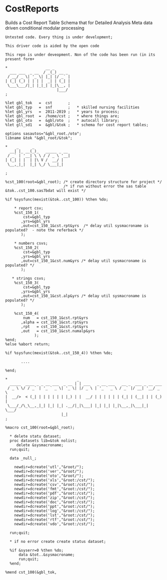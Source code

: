 # CostReports
Builds a Cost Report Table Schema that for Detailed Analysis
    Meta data driven conditional modular processing                                                                          
                                                                                                                             
    Untested code. Every thing is under development;                                                                         
                                                                                                                             
    This driver code is aided by the open code                                                                               
                                                                                                                             
    This repo is under deveopment. Non of the code has been run (in its present form+                                        
                                                                                                                             
    *                 __ _                                                                                                   
      ___ ___  _ __  / _(_) __ _                                                                                             
     / __/ _ \| '_ \| |_| |/ _` |                                                                                            
    | (_| (_) | | | |  _| | (_| |                                                                                            
     \___\___/|_| |_|_| |_|\__, |                                                                                            
                           |___/                                                                                             
    ;                                                                                                                        
                                                                                                                             
    %let gbl_tok   =  cst       ;                                                                                            
    %let gbl_typ   =  snf       ;   * skilled nursing facilities                                                             
    %let gbl_yrs   =  2011-2019 ;   * years to process;                                                                      
    %let gbl_root  =  /home/cst ;   * where things are;                                                                      
    %let gbl_oto   =  &gbl/oto  ;   * autocall library;                                                                      
    %let gll_sd1   =  &gbl/&tok ;   * schema for cost report tables;                                                         
                                                                                                                             
    options sasautos="&gbl_root./oto";                                                                                       
    libname &tok "&gbl_root/&tok";                                                                                           
                                                                                                                             
    *    _      _                                                                                                            
      __| |_ __(_)_   _____ _ __                                                                                             
     / _` | '__| \ \ / / _ \ '__|                                                                                            
    | (_| | |  | |\ V /  __/ |                                                                                               
     \__,_|_|  |_| \_/ \___|_|                                                                                               
                                                                                                                             
    ;                                                                                                                        
                                                                                                                             
    %cst_100(root=&gbl_root); /* create directory structure for project */                                                   
                              /* if run without error the sas table &tok..cst_100.sas7bdat will exist */                     
                                                                                                                             
    %if %sysfunc(mexist(&tok..cst_100)) %then %do;                                                                           
                                                                                                                             
        * report csv;                                                                                                        
        %cst_150_1(                                                                                                          
            cst=&gbl_typ                                                                                                     
           ,yrs=&gbl_yrs                                                                                                     
           ,out=cst_150_1&cst.rpt&yrs  /* delay util sysmacroname is populated?  - note the referback */                     
           );                                                                                                                
                                                                                                                             
        * numbers csvs;                                                                                                      
        %cst_150_2(                                                                                                          
            cst=&gbl_typ                                                                                                     
           ,yrs=&gbl_yrs                                                                                                     
           ,out=cst_150_1&cst.num&yrs /* delay util sysmacroname is populated? */                                            
           );                                                                                                                
                                                                                                                             
       * strings csvs;                                                                                                       
        %cst_150_3(                                                                                                          
            cst=&gbl_typ                                                                                                     
           ,yrs=&gbl_yrs                                                                                                     
           ,out=cst_150_1&cst.alp&yrs /* delay util sysmacroname is populated? */                                            
           );                                                                                                                
                                                                                                                             
        %cst_150_4(                                                                                                          
            num   = cst_150_1&cst.rpt&yrs                                                                                    
           ,alpha = cst_150_1&cst.rpt&yrs                                                                                    
           ,rpt   = cst_150_1&cst.rpt&yrs                                                                                    
           ,out   = cst_150_1&cst.numalp&yrs                                                                                 
                 );                                                                                                          
    %end;                                                                                                                    
    %else %abort return;                                                                                                     
                                                                                                                             
    %if %sysfunc(mexist(&tok..cst_150_4)) %then %do;                                                                         
                                                                                                                             
           ....                                                                                                              
                                                                                                                             
    %end;                                                                                                                    
                                                                                                                             
    *                               _                                                                                        
      _____  ____ _ _ __ ___  _ __ | | ___   _ __ ___   __ _  ___ _ __ ___                                                   
     / _ \ \/ / _` | '_ ` _ \| '_ \| |/ _ \ | '_ ` _ \ / _` |/ __| '__/ _ \                                                  
    |  __/>  < (_| | | | | | | |_) | |  __/ | | | | | | (_| | (__| | | (_) |                                                 
     \___/_/\_\__,_|_| |_| |_| .__/|_|\___| |_| |_| |_|\__,_|\___|_|  \___/                                                  
                             |_|                                                                                             
    ;                                                                                                                        
                                                                                                                             
    %macro cst_100(root=&gbl_root);                                                                                          
                                                                                                                             
      * delete statu dataset;                                                                                                
      proc datasets lib=&tok nolist;                                                                                         
         delete &sysmacroname;                                                                                               
      run;quit;                                                                                                              
                                                                                                                             
      data _null_;                                                                                                           
                                                                                                                             
        newdir=dcreate('utl',"&root/");                                                                                      
        newdir=dcreate('ver',"&root/");                                                                                      
        newdir=dcreate('oto',"&root/");                                                                                      
        newdir=dcreate('xls',"&root:/cst/");                                                                                 
        newdir=dcreate('csv',"&root:/cst/");                                                                                 
        newdir=dcreate('fmt',"&root:/cst/");                                                                                 
        newdir=dcreate('pdf',"&root:/cst/");                                                                                 
        newdir=dcreate('zip',"&root:/cst/");                                                                                 
        newdir=dcreate('doc',"&root:/cst/");                                                                                 
        newdir=dcreate('ppt',"&root:/cst/");                                                                                 
        newdir=dcreate('log',"&root:/cst/");                                                                                 
        newdir=dcreate('lst',"&root:/cst/");                                                                                 
        newdir=dcreate('rtf',"&root:/cst/");                                                                                 
        newdir=dcreate('vdo',"&root:/cst/");                                                                                 
                                                                                                                             
      run;quit;                                                                                                              
                                                                                                                             
      * if no error create create status dataset;                                                                            
                                                                                                                             
      %if &syserr=0 %then %do;                                                                                               
          data &tot..&sysmacroname;                                                                                          
          run;quit;                                                                                                          
      %end;                                                                                                                  
                                                                                                                             
    %mend cst_100(&gbl_tok,                                                                                                  
                                                                                                                             
                                                                                                                             
